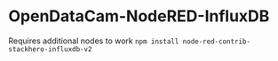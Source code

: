 # OpenDataCam-NodeRED-InfluxDB

Requires additional nodes to work
`npm install node-red-contrib-stackhero-influxdb-v2`

